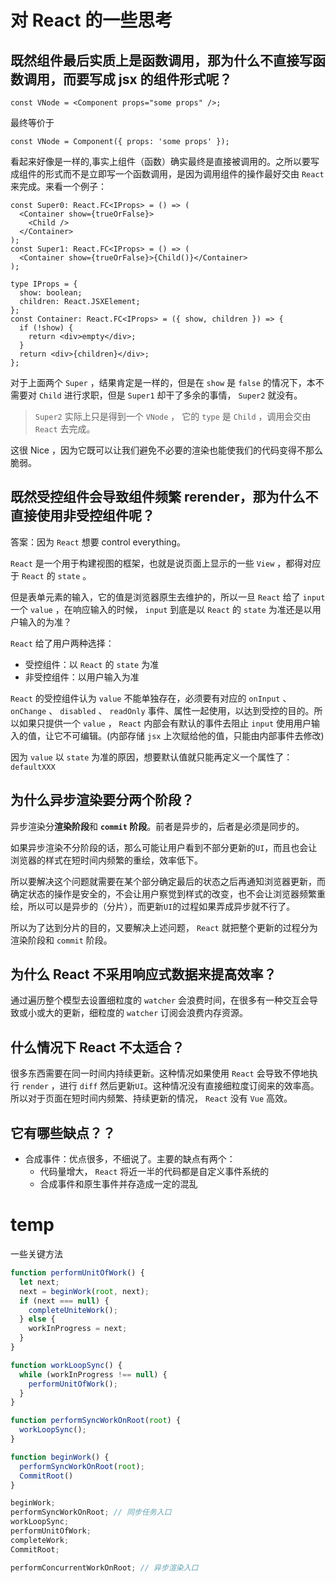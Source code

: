 # 对 React 的一些思考

## 既然组件最后实质上是函数调用，那为什么不直接写函数调用，而要写成 jsx 的组件形式呢？

```tsx
const VNode = <Component props="some props" />;
```

最终等价于

```tsx
const VNode = Component({ props: 'some props' });
```

看起来好像是一样的,事实上组件（函数）确实最终是直接被调用的。之所以要写成组件的形式而不是立即写一个函数调用，是因为调用组件的操作最好交由 `React` 来完成。来看一个例子：

```tsx
const Super0: React.FC<IProps> = () => (
  <Container show={trueOrFalse}>
    <Child />
  </Container>
);
const Super1: React.FC<IProps> = () => (
  <Container show={trueOrFalse}>{Child()}</Container>
);

type IProps = {
  show: boolean;
  children: React.JSXElement;
};
const Container: React.FC<IProps> = ({ show, children }) => {
  if (!show) {
    return <div>empty</div>;
  }
  return <div>{children}</div>;
};
```

对于上面两个 `Super` ，结果肯定是一样的，但是在 `show` 是 `false` 的情况下，本不需要对 `Child` 进行求职，但是 `Super1` 却干了多余的事情， `Super2` 就没有。

> `Super2` 实际上只是得到一个 `VNode` ， 它的 `type` 是 `Child` ，调用会交由 `React` 去完成。

这很 Nice ，因为它既可以让我们避免不必要的渲染也能使我们的代码变得不那么脆弱。

## 既然受控组件会导致组件频繁 rerender，那为什么不直接使用非受控组件呢？

答案：因为 `React` 想要 control everything。

`React` 是一个用于构建视图的框架，也就是说页面上显示的一些 `View` ，都得对应于 `React` 的 `state` 。

但是表单元素的输入，它的值是浏览器原生去维护的，所以一旦 `React` 给了 `input` 一个 `value` ，在响应输入的时候， `input` 到底是以 `React` 的 `state` 为准还是以用户输入的为准？

`React` 给了用户两种选择：

- 受控组件：以 `React` 的 `state` 为准
- 非受控组件：以用户输入为准

`React` 的受控组件认为 `value` 不能单独存在，必须要有对应的 `onInput` 、 `onChange` 、 `disabled` 、 `readOnly` 事件、属性一起使用，以达到受控的目的。所以如果只提供一个 `value` ， `React` 内部会有默认的事件去阻止 `input` 使用用户输入的值，让它不可编辑。(内部存储 `jsx` 上次赋给他的值，只能由内部事件去修改)

因为 `value` 以 `state` 为准的原因，想要默认值就只能再定义一个属性了： `defaultXXX`

## 为什么异步渲染要分两个阶段？

异步渲染分**渲染阶段**和 **`commit` 阶段**。前者是异步的，后者是必须是同步的。

如果异步渲染不分阶段的话，那么可能让用户看到不部分更新的`UI`，而且也会让浏览器的样式在短时间内频繁的重绘，效率低下。

所以要解决这个问题就需要在某个部分确定最后的状态之后再通知浏览器更新，而确定状态的操作是安全的，不会让用户察觉到样式的改变，也不会让浏览器频繁重绘，所以可以是异步的（分片），而更新`UI`的过程如果弄成异步就不行了。

所以为了达到分片的目的，又要解决上述问题， `React` 就把整个更新的过程分为渲染阶段和 `commit` 阶段。

## 为什么 React 不采用响应式数据来提高效率？

通过遍历整个模型去设置细粒度的 `watcher` 会浪费时间，在很多有一种交互会导致或小或大的更新，细粒度的 `watcher` 订阅会浪费内存资源。

## 什么情况下 React 不太适合？

很多东西需要在同一时间内持续更新。这种情况如果使用 `React` 会导致不停地执行 `render` ，进行 `diff` 然后更新`UI`。这种情况没有直接细粒度订阅来的效率高。所以对于页面在短时间内频繁、持续更新的情况， `React` 没有 `Vue` 高效。

## 它有哪些缺点？？

- 合成事件：优点很多，不细说了。主要的缺点有两个：
  - 代码量增大， `React` 将近一半的代码都是自定义事件系统的
  - 合成事件和原生事件并存造成一定的混乱

# temp

一些关键方法

```js
function performUnitOfWork() {
  let next;
  next = beginWork(root, next);
  if (next === null) {
    completeUniteWork();
  } else {
    workInProgress = next;
  }
}

function workLoopSync() {
  while (workInProgress !== null) {
    performUnitOfWork();
  }
}

function performSyncWorkOnRoot(root) {
  workLoopSync();
}

function beginWork() {
  performSyncWorkOnRoot(root);
  CommitRoot()
}

beginWork;
performSyncWorkOnRoot; // 同步任务入口
workLoopSync;
performUnitOfWork;
completeWork;
CommitRoot;

performConcurrentWorkOnRoot; // 异步渲染入口
```
